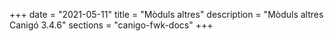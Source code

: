 +++
date        = "2021-05-11"
title       = "Mòduls altres"
description = "Mòduls altres Canigó 3.4.6"
sections    = "canigo-fwk-docs"
+++
